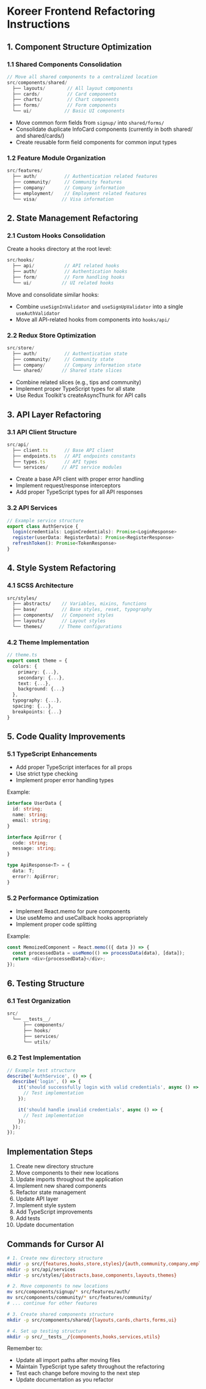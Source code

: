 # Koreer Frontend Refactoring Instructions

## 1. Component Structure Optimization

### 1.1 Shared Components Consolidation
```typescript
// Move all shared components to a centralized location
src/components/shared/
  ├── layouts/        // All layout components
  ├── cards/          // Card components
  ├── charts/         // Chart components
  ├── forms/          // Form components
  └── ui/            // Basic UI components
```

- Move common form fields from `signup/` into `shared/forms/`
- Consolidate duplicate InfoCard components (currently in both shared/ and shared/cards/)
- Create reusable form field components for common input types

### 1.2 Feature Module Organization
```typescript
src/features/
  ├── auth/          // Authentication related features
  ├── community/     // Community features
  ├── company/       // Company information
  ├── employment/    // Employment related features
  └── visa/         // Visa information
```

## 2. State Management Refactoring

### 2.1 Custom Hooks Consolidation
Create a hooks directory at the root level:
```typescript
src/hooks/
  ├── api/           // API related hooks
  ├── auth/          // Authentication hooks
  ├── form/          // Form handling hooks
  └── ui/           // UI related hooks
```

Move and consolidate similar hooks:
- Combine `useSignInValidator` and `useSignUpValidator` into a single `useAuthValidator`
- Move all API-related hooks from components into `hooks/api/`

### 2.2 Redux Store Optimization
```typescript
src/store/
  ├── auth/          // Authentication state
  ├── community/     // Community state
  ├── company/       // Company information state
  └── shared/       // Shared state slices
```

- Combine related slices (e.g., tips and community)
- Implement proper TypeScript types for all state
- Use Redux Toolkit's createAsyncThunk for API calls

## 3. API Layer Refactoring

### 3.1 API Client Structure
```typescript
src/api/
  ├── client.ts      // Base API client
  ├── endpoints.ts   // API endpoints constants
  ├── types.ts       // API types
  └── services/     // API service modules
```

- Create a base API client with proper error handling
- Implement request/response interceptors
- Add proper TypeScript types for all API responses

### 3.2 API Services
```typescript
// Example service structure
export class AuthService {
  login(credentials: LoginCredentials): Promise<LoginResponse>
  register(userData: RegisterData): Promise<RegisterResponse>
  refreshToken(): Promise<TokenResponse>
}
```

## 4. Style System Refactoring

### 4.1 SCSS Architecture
```scss
src/styles/
  ├── abstracts/    // Variables, mixins, functions
  ├── base/         // Base styles, reset, typography
  ├── components/   // Component styles
  ├── layouts/      // Layout styles
  └── themes/      // Theme configurations
```

### 4.2 Theme Implementation
```typescript
// theme.ts
export const theme = {
  colors: {
    primary: {...},
    secondary: {...},
    text: {...},
    background: {...}
  },
  typography: {...},
  spacing: {...},
  breakpoints: {...}
}
```

## 5. Code Quality Improvements

### 5.1 TypeScript Enhancements
- Add proper TypeScript interfaces for all props
- Use strict type checking
- Implement proper error handling types

Example:
```typescript
interface UserData {
  id: string;
  name: string;
  email: string;
}

interface ApiError {
  code: string;
  message: string;
}

type ApiResponse<T> = {
  data: T;
  error?: ApiError;
}
```

### 5.2 Performance Optimization
- Implement React.memo for pure components
- Use useMemo and useCallback hooks appropriately
- Implement proper code splitting

Example:
```typescript
const MemoizedComponent = React.memo(({ data }) => {
  const processedData = useMemo(() => processData(data), [data]);
  return <div>{processedData}</div>;
});
```

## 6. Testing Structure

### 6.1 Test Organization
```typescript
src/
  └── __tests__/
      ├── components/
      ├── hooks/
      ├── services/
      └── utils/
```

### 6.2 Test Implementation
```typescript
// Example test structure
describe('AuthService', () => {
  describe('login', () => {
    it('should successfully login with valid credentials', async () => {
      // Test implementation
    });

    it('should handle invalid credentials', async () => {
      // Test implementation
    });
  });
});
```

## Implementation Steps

1. Create new directory structure
2. Move components to their new locations
3. Update imports throughout the application
4. Implement new shared components
5. Refactor state management
6. Update API layer
7. Implement style system
8. Add TypeScript improvements
9. Add tests
10. Update documentation

## Commands for Cursor AI

```bash
# 1. Create new directory structure
mkdir -p src/{features,hooks,store,styles}/{auth,community,company,employment,visa}
mkdir -p src/api/services
mkdir -p src/styles/{abstracts,base,components,layouts,themes}

# 2. Move components to new locations
mv src/components/signup/* src/features/auth/
mv src/components/community/* src/features/community/
# ... continue for other features

# 3. Create shared components structure
mkdir -p src/components/shared/{layouts,cards,charts,forms,ui}

# 4. Set up testing structure
mkdir -p src/__tests__/{components,hooks,services,utils}
```

Remember to:
- Update all import paths after moving files
- Maintain TypeScript type safety throughout the refactoring
- Test each change before moving to the next step
- Update documentation as you refactor